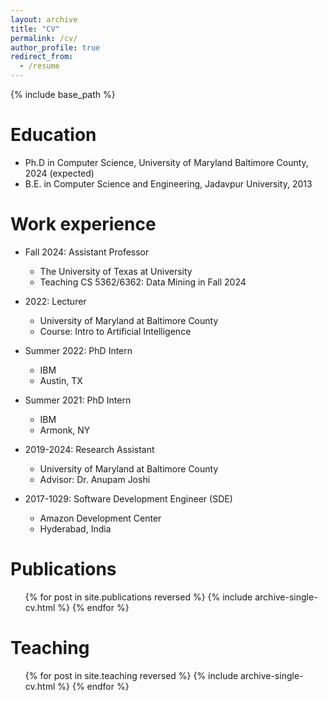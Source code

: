 ```yaml
---
layout: archive
title: "CV"
permalink: /cv/
author_profile: true
redirect_from:
  - /resume
---
```


{% include base_path %}

Education
======
* Ph.D in Computer Science, University of Maryland Baltimore County, 2024 (expected)
* B.E. in Computer Science and Engineering, Jadavpur University, 2013

Work experience
======
* Fall 2024: Assistant Professor
  * The University of Texas at University
  * Teaching CS 5362/6362: Data Mining in Fall 2024

* 2022: Lecturer
  * University of Maryland at Baltimore County
  * Course: Intro to Artificial Intelligence 

* Summer 2022: PhD Intern
  * IBM
  * Austin, TX

* Summer 2021: PhD Intern
  * IBM
  * Armonk, NY

* 2019-2024: Research Assistant
  * University of Maryland at Baltimore County
  * Advisor: Dr. Anupam Joshi

* 2017-1029: Software Development Engineer (SDE)
  * Amazon Development Center
  * Hyderabad, India



Publications
======
  <ul>{% for post in site.publications reversed %}
    {% include archive-single-cv.html %}
  {% endfor %}</ul>
  
  
Teaching
======
  <ul>{% for post in site.teaching reversed %}
    {% include archive-single-cv.html %}
  {% endfor %}</ul>
  
